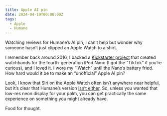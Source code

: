 ```yaml
---
title: Apple AI pin
date: 2024-04-19T00:00:00Z
tags:
  - Apple
  - Humane
---
```

Watching reviews for Humane’s AI pin, I can’t help but wonder why someone hasn’t just clipped an Apple Watch to a shirt.

I remember back around 2016, I backed a <a href="https://www.kickstarter.com/projects/1104350651/tiktok-lunatik-multi-touch-watch-kits" target="_blank" rel="noopener">Kickstarter project</a> that created watchbands for the fourth-generation iPod Nano (I got the “TikTok” if you’re curious), and I loved it. I wore my “iWatch” until the Nano’s battery fried. How hard would it be to make an “unofficial” Apple AI pin?

Look, I know that Siri on the Apple Watch often isn’t anywhere near helpful, but it’s clear that Humane’s version <a href="https://www.tomsguide.com/ai/humane-ai-pin-review-roundup-this-is-a-disaster" target="_blank" rel="noopener">isn’t either</a>. So, unless you wanted that low-res neon display for your palm, you can get practically the same experience on something you might already have.

Food for thought.
